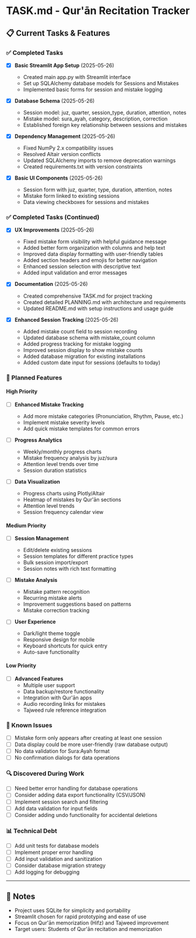 # TASK.md - Qur'ān Recitation Tracker

## 📋 Current Tasks & Features

### ✅ Completed Tasks
- [x] **Basic Streamlit App Setup** (2025-05-26)
  - Created main app.py with Streamlit interface
  - Set up SQLAlchemy database models for Sessions and Mistakes
  - Implemented basic forms for session and mistake logging

- [x] **Database Schema** (2025-05-26)
  - Session model: juz, quarter, session_type, duration, attention, notes
  - Mistake model: sura_ayah, category, description, correction
  - Established foreign key relationship between sessions and mistakes

- [x] **Dependency Management** (2025-05-26)
  - Fixed NumPy 2.x compatibility issues
  - Resolved Altair version conflicts
  - Updated SQLAlchemy imports to remove deprecation warnings
  - Created requirements.txt with version constraints

- [x] **Basic UI Components** (2025-05-26)
  - Session form with juz, quarter, type, duration, attention, notes
  - Mistake form linked to existing sessions
  - Data viewing checkboxes for sessions and mistakes

### ✅ Completed Tasks (Continued)
- [x] **UX Improvements** (2025-05-26)
  - Fixed mistake form visibility with helpful guidance message
  - Added better form organization with columns and help text
  - Improved data display formatting with user-friendly tables
  - Added section headers and emojis for better navigation
  - Enhanced session selection with descriptive text
  - Added input validation and error messages

- [x] **Documentation** (2025-05-26)
  - Created comprehensive TASK.md for project tracking
  - Created detailed PLANNING.md with architecture and requirements
  - Updated README.md with setup instructions and usage guide

- [x] **Enhanced Session Tracking** (2025-05-26)
  - Added mistake count field to session recording
  - Updated database schema with mistake_count column
  - Added progress tracking for mistake logging
  - Improved session display to show mistake counts
  - Added database migration for existing installations
  - Added custom date input for sessions (defaults to today)

### 📝 Planned Features

#### High Priority
- [ ] **Enhanced Mistake Tracking**
  - Add more mistake categories (Pronunciation, Rhythm, Pause, etc.)
  - Implement mistake severity levels
  - Add quick mistake templates for common errors

- [ ] **Progress Analytics**
  - Weekly/monthly progress charts
  - Mistake frequency analysis by juz/sura
  - Attention level trends over time
  - Session duration statistics

- [ ] **Data Visualization**
  - Progress charts using Plotly/Altair
  - Heatmap of mistakes by Qur'ān sections
  - Attention level trends
  - Session frequency calendar view

#### Medium Priority
- [ ] **Session Management**
  - Edit/delete existing sessions
  - Session templates for different practice types
  - Bulk session import/export
  - Session notes with rich text formatting

- [ ] **Mistake Analysis**
  - Mistake pattern recognition
  - Recurring mistake alerts
  - Improvement suggestions based on patterns
  - Mistake correction tracking

- [ ] **User Experience**
  - Dark/light theme toggle
  - Responsive design for mobile
  - Keyboard shortcuts for quick entry
  - Auto-save functionality

#### Low Priority
- [ ] **Advanced Features**
  - Multiple user support
  - Data backup/restore functionality
  - Integration with Qur'ān apps
  - Audio recording links for mistakes
  - Tajweed rule reference integration

### 🐛 Known Issues
- [ ] Mistake form only appears after creating at least one session
- [ ] Data display could be more user-friendly (raw database output)
- [ ] No data validation for Sura:Ayah format
- [ ] No confirmation dialogs for data operations

### 🔍 Discovered During Work
- [ ] Need better error handling for database operations
- [ ] Consider adding data export functionality (CSV/JSON)
- [ ] Implement session search and filtering
- [ ] Add data validation for input fields
- [ ] Consider adding undo functionality for accidental deletions

### 📊 Technical Debt
- [ ] Add unit tests for database models
- [ ] Implement proper error handling
- [ ] Add input validation and sanitization
- [ ] Consider database migration strategy
- [ ] Add logging for debugging

---

## 📝 Notes
- Project uses SQLite for simplicity and portability
- Streamlit chosen for rapid prototyping and ease of use
- Focus on Qur'ān memorization (Hifz) and Tajweed improvement
- Target users: Students of Qur'ān recitation and memorization 